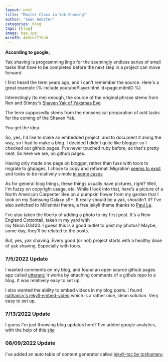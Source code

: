 ```yaml
---
layout: post
title: "Master Class in Yak Shaving"
author: "Sean Webster"
categories: blog
tags: [blog]
image: bee.jpg
mitmID: AbSehcT19u0
---
```



**According to google,** 

Yak shaving is programming lingo for the seemingly endless series of small tasks that have to be completed before the next step in a project can move forward


I first heard the term years ago, and I can't remember the source. Here's a great example
{% include youtubePlayer.html id=page.mitmID %}

Interestingly (to me) enough, the source of the original phrase stems from Ren and Stimpy's [Shaven Yak of Yaksmas Eve](http://www.deadpark.com/wp-content/uploads/Yak-Shaving-Day.mp4?_=1)

The term supposedly stems from the nonsensical preparation of odd tasks for the coming of the Shaven Yak.

You get the idea.

So, yes, I'd like to make an embedded project, and to document it along the way, so I had to make a blog. 
I decided I didn't quite like blogger so I checked out github pages.
I've never touched ruby before, so that's pretty neat. So here we are, on github pages.

Having only made one page on blogger, rather than fuss with tools to migrate to ghpages, I chose to copy and reformat.
Migration [seems to exist](https://dylanbeattie.net/2019/08/14/migrating-from-blogger-to-github-pages.html) and looks
to be relatively simple [in some cases](http://www.philjhale.com/2021-08-02-migrating-from-blogger-to-github-pages/#:~:text=First%2C%20export%20all%20the%20posts,XML%20file%20at%20the%20root.)

As for general blog things, these things usually have pictures, right? Well, I'm fuzzy on copyright usage, etc. 
While I look into that, here's a picture of a North American Carpenter Bee on a pumpkin flower from my garden that I took
on my Samsung Galaxy s9+. It really should be a yak, shouldn't it? 
I've also switched to Millennial theme, a free jekyll theme thanks to [Paul Le](https://lenpaul.github.io/Millennial/).

I've also taken the liberty of adding a photo to my first post. It's a New England Cottontail, taken in my yard with\
my Nikon D3400. I guess this is a good outlet to post my photos? 
Maybe, some day, they'll be related to the posts.

But, yes, yak shaving. Every good (or not) project starts with a healthy dose of yak shaving. Especially with tools.


### 7/5/2022 Update
I wanted comments on my blog, and found an open source github pages app called [utteranc](https://github.com/utterance)
It works by attaching comments of a github repo to a blog. It was relatively easy to set up.

I also wanted the ability to embed videos in my blog posts. I found [nathancy's jekyll-embed-video](https://github.com/nathancy/jekyll-embed-video)
which is a rather nice, clean solution. Very easy to set up.

### 7/13/2022 Update
I guess I'm just throwing blog updates here?
I've added google analytics, with the help of this [site](https://desiredpersona.com/google-analytics-jekyll/)

### 08/09/2022 Update
I've added an auto table of content generator called [jekyll-toc by toshumaru](https://github.com/toshimaru/jekyll-toc)